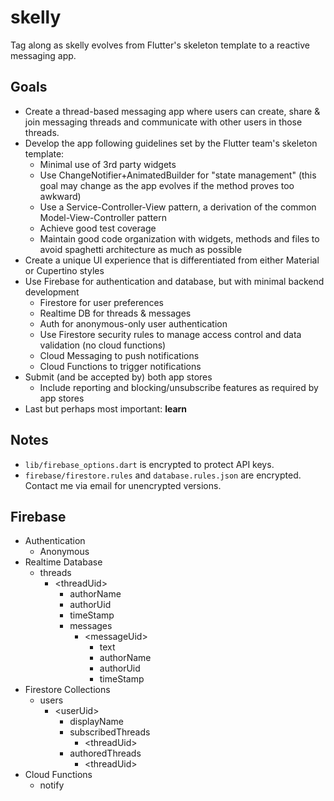 # skelly

Tag along as skelly evolves from Flutter's skeleton template to a reactive messaging app.

## Goals
  - Create a thread-based messaging app where users can create, share & join messaging threads and communicate with other users in those threads.
  - Develop the app following guidelines set by the Flutter team's skeleton template:
    - Minimal use of 3rd party widgets
    - Use ChangeNotifier+AnimatedBuilder for "state management" (this goal may change as the app evolves if the method proves too awkward)
    - Use a Service-Controller-View pattern, a derivation of the common Model-View-Controller pattern
    - Achieve good test coverage
    - Maintain good code organization with widgets, methods and files to avoid spaghetti architecture as much as possible
  - Create a unique UI experience that is differentiated from either Material or Cupertino styles
  - Use Firebase for authentication and database, but with minimal backend development
    - Firestore for user preferences
    - Realtime DB for threads & messages
    - Auth for anonymous-only user authentication
    - Use Firestore security rules to manage access control and data validation (no cloud functions)
    - Cloud Messaging to push notifications
    - Cloud Functions to trigger notifications
  - Submit (and be accepted by) both app stores
    - Include reporting and blocking/unsubscribe features as required by app stores
  - Last but perhaps most important: **learn**

## Notes
  - `lib/firebase_options.dart` is encrypted to protect API keys.
  - `firebase/firestore.rules` and `database.rules.json` are encrypted. Contact me via email for unencrypted versions.

## Firebase
  - Authentication
    - Anonymous
  - Realtime Database
    - threads
      - \<threadUid\>
        - authorName
        - authorUid
        - timeStamp
        - messages
          - \<messageUid\>
            - text
            - authorName
            - authorUid
            - timeStamp
  - Firestore Collections
    - users
      - \<userUid\>
        - displayName
        - subscribedThreads
          - \<threadUid\>
        - authoredThreads
          - \<threadUid\>
  - Cloud Functions
    - notify
